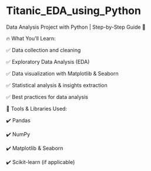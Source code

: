 # Titanic_EDA_using_Python

Data Analysis Project with Python | Step-by-Step Guide 🚀

🔥 What You'll Learn:

✅ Data collection and cleaning

✅ Exploratory Data Analysis (EDA)

✅ Data visualization with Matplotlib & Seaborn

✅ Statistical analysis & insights extraction

✅ Best practices for data analysis


📌 Tools & Libraries Used:

✔️ Pandas

✔️ NumPy

✔️ Matplotlib & Seaborn

✔️ Scikit-learn (if applicable)
